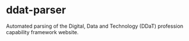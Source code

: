 # ddat-parser
Automated parsing of the Digital, Data and Technology (DDaT) profession capability framework website.
